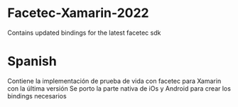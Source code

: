 # Facetec-Xamarin-2022
Contains updated bindings for the latest facetec sdk

# Spanish
Contiene la implementación de prueba de vida con facetec para Xamarin con la última versión
Se porto la parte nativa de iOs y Android para crear los bindings necesarios
